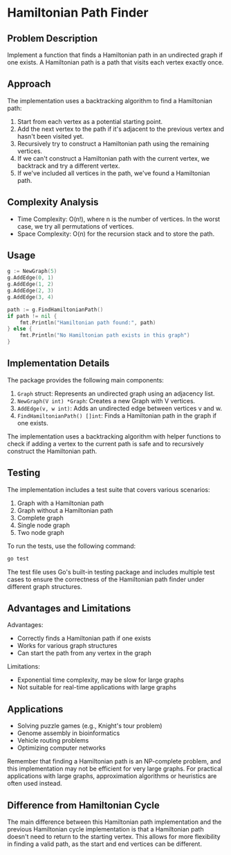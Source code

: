 # Hamiltonian Path Finder

## Problem Description

Implement a function that finds a Hamiltonian path in an undirected graph if one exists. A Hamiltonian path is a path that visits each vertex exactly once.

## Approach

The implementation uses a backtracking algorithm to find a Hamiltonian path:

1. Start from each vertex as a potential starting point.
2. Add the next vertex to the path if it's adjacent to the previous vertex and hasn't been visited yet.
3. Recursively try to construct a Hamiltonian path using the remaining vertices.
4. If we can't construct a Hamiltonian path with the current vertex, we backtrack and try a different vertex.
5. If we've included all vertices in the path, we've found a Hamiltonian path.

## Complexity Analysis

- Time Complexity: O(n!), where n is the number of vertices. In the worst case, we try all permutations of vertices.
- Space Complexity: O(n) for the recursion stack and to store the path.

## Usage

```go
g := NewGraph(5)
g.AddEdge(0, 1)
g.AddEdge(1, 2)
g.AddEdge(2, 3)
g.AddEdge(3, 4)

path := g.FindHamiltonianPath()
if path != nil {
    fmt.Println("Hamiltonian path found:", path)
} else {
    fmt.Println("No Hamiltonian path exists in this graph")
}
```

## Implementation Details

The package provides the following main components:

1. `Graph` struct: Represents an undirected graph using an adjacency list.
2. `NewGraph(V int) *Graph`: Creates a new Graph with V vertices.
3. `AddEdge(v, w int)`: Adds an undirected edge between vertices v and w.
4. `FindHamiltonianPath() []int`: Finds a Hamiltonian path in the graph if one exists.

The implementation uses a backtracking algorithm with helper functions to check if adding a vertex to the current path is safe and to recursively construct the Hamiltonian path.

## Testing

The implementation includes a test suite that covers various scenarios:

1. Graph with a Hamiltonian path
2. Graph without a Hamiltonian path
3. Complete graph
4. Single node graph
5. Two node graph

To run the tests, use the following command:

```bash
go test
```

The test file uses Go's built-in testing package and includes multiple test cases to ensure the correctness of the Hamiltonian path finder under different graph structures.

## Advantages and Limitations

Advantages:
- Correctly finds a Hamiltonian path if one exists
- Works for various graph structures
- Can start the path from any vertex in the graph

Limitations:
- Exponential time complexity, may be slow for large graphs
- Not suitable for real-time applications with large graphs

## Applications

- Solving puzzle games (e.g., Knight's tour problem)
- Genome assembly in bioinformatics
- Vehicle routing problems
- Optimizing computer networks

Remember that finding a Hamiltonian path is an NP-complete problem, and this implementation may not be efficient for very large graphs. For practical applications with large graphs, approximation algorithms or heuristics are often used instead.

## Difference from Hamiltonian Cycle

The main difference between this Hamiltonian path implementation and the previous Hamiltonian cycle implementation is that a Hamiltonian path doesn't need to return to the starting vertex. This allows for more flexibility in finding a valid path, as the start and end vertices can be different.

